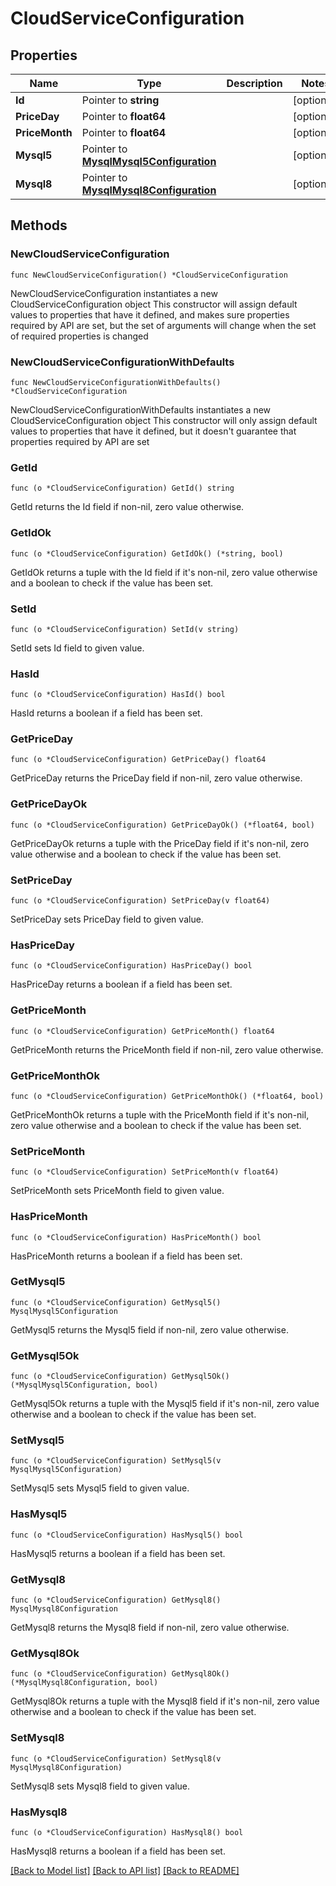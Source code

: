 # CloudServiceConfiguration

## Properties

Name | Type | Description | Notes
------------ | ------------- | ------------- | -------------
**Id** | Pointer to **string** |  | [optional] 
**PriceDay** | Pointer to **float64** |  | [optional] 
**PriceMonth** | Pointer to **float64** |  | [optional] 
**Mysql5** | Pointer to [**MysqlMysql5Configuration**](MysqlMysql5Configuration.md) |  | [optional] 
**Mysql8** | Pointer to [**MysqlMysql8Configuration**](MysqlMysql8Configuration.md) |  | [optional] 

## Methods

### NewCloudServiceConfiguration

`func NewCloudServiceConfiguration() *CloudServiceConfiguration`

NewCloudServiceConfiguration instantiates a new CloudServiceConfiguration object
This constructor will assign default values to properties that have it defined,
and makes sure properties required by API are set, but the set of arguments
will change when the set of required properties is changed

### NewCloudServiceConfigurationWithDefaults

`func NewCloudServiceConfigurationWithDefaults() *CloudServiceConfiguration`

NewCloudServiceConfigurationWithDefaults instantiates a new CloudServiceConfiguration object
This constructor will only assign default values to properties that have it defined,
but it doesn't guarantee that properties required by API are set

### GetId

`func (o *CloudServiceConfiguration) GetId() string`

GetId returns the Id field if non-nil, zero value otherwise.

### GetIdOk

`func (o *CloudServiceConfiguration) GetIdOk() (*string, bool)`

GetIdOk returns a tuple with the Id field if it's non-nil, zero value otherwise
and a boolean to check if the value has been set.

### SetId

`func (o *CloudServiceConfiguration) SetId(v string)`

SetId sets Id field to given value.

### HasId

`func (o *CloudServiceConfiguration) HasId() bool`

HasId returns a boolean if a field has been set.

### GetPriceDay

`func (o *CloudServiceConfiguration) GetPriceDay() float64`

GetPriceDay returns the PriceDay field if non-nil, zero value otherwise.

### GetPriceDayOk

`func (o *CloudServiceConfiguration) GetPriceDayOk() (*float64, bool)`

GetPriceDayOk returns a tuple with the PriceDay field if it's non-nil, zero value otherwise
and a boolean to check if the value has been set.

### SetPriceDay

`func (o *CloudServiceConfiguration) SetPriceDay(v float64)`

SetPriceDay sets PriceDay field to given value.

### HasPriceDay

`func (o *CloudServiceConfiguration) HasPriceDay() bool`

HasPriceDay returns a boolean if a field has been set.

### GetPriceMonth

`func (o *CloudServiceConfiguration) GetPriceMonth() float64`

GetPriceMonth returns the PriceMonth field if non-nil, zero value otherwise.

### GetPriceMonthOk

`func (o *CloudServiceConfiguration) GetPriceMonthOk() (*float64, bool)`

GetPriceMonthOk returns a tuple with the PriceMonth field if it's non-nil, zero value otherwise
and a boolean to check if the value has been set.

### SetPriceMonth

`func (o *CloudServiceConfiguration) SetPriceMonth(v float64)`

SetPriceMonth sets PriceMonth field to given value.

### HasPriceMonth

`func (o *CloudServiceConfiguration) HasPriceMonth() bool`

HasPriceMonth returns a boolean if a field has been set.

### GetMysql5

`func (o *CloudServiceConfiguration) GetMysql5() MysqlMysql5Configuration`

GetMysql5 returns the Mysql5 field if non-nil, zero value otherwise.

### GetMysql5Ok

`func (o *CloudServiceConfiguration) GetMysql5Ok() (*MysqlMysql5Configuration, bool)`

GetMysql5Ok returns a tuple with the Mysql5 field if it's non-nil, zero value otherwise
and a boolean to check if the value has been set.

### SetMysql5

`func (o *CloudServiceConfiguration) SetMysql5(v MysqlMysql5Configuration)`

SetMysql5 sets Mysql5 field to given value.

### HasMysql5

`func (o *CloudServiceConfiguration) HasMysql5() bool`

HasMysql5 returns a boolean if a field has been set.

### GetMysql8

`func (o *CloudServiceConfiguration) GetMysql8() MysqlMysql8Configuration`

GetMysql8 returns the Mysql8 field if non-nil, zero value otherwise.

### GetMysql8Ok

`func (o *CloudServiceConfiguration) GetMysql8Ok() (*MysqlMysql8Configuration, bool)`

GetMysql8Ok returns a tuple with the Mysql8 field if it's non-nil, zero value otherwise
and a boolean to check if the value has been set.

### SetMysql8

`func (o *CloudServiceConfiguration) SetMysql8(v MysqlMysql8Configuration)`

SetMysql8 sets Mysql8 field to given value.

### HasMysql8

`func (o *CloudServiceConfiguration) HasMysql8() bool`

HasMysql8 returns a boolean if a field has been set.


[[Back to Model list]](../README.md#documentation-for-models) [[Back to API list]](../README.md#documentation-for-api-endpoints) [[Back to README]](../README.md)


